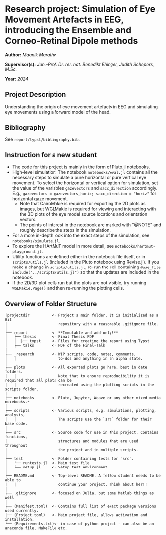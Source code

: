# **Research project:** Simulation of Eye Movement Artefacts in EEG, introducing the Ensemble and Corneo-Retinal Dipole methods
**Author:** *Maanik Marathe*

**Supervisor(s):** *Jun.-Prof. Dr. rer. nat. Benedikt Ehinger, Judith Schepers, M.Sc.*

**Year:** *2024*

## Project Description
Understanding the origin of eye movement artefacts in EEG and simulating eye movements using a forward model of the head.

## Bibliography
See `report/typst/bibliography.bib`.

## Instruction for a new student
- The code for this project is mainly in the form of Pluto.jl notebooks.
- High-level simulation: The notebook `notebooks/eval.jl` contains all the necessary steps to simulate a pure horizontal or pure vertical eye movement. To select the horizontal or vertical option for simulation, set the value of the variables `gazevectors` and `sacc_direction` accordingly. E.g., `gazevectors = gazevectors_horiz; sacc_direction = "horiz"` for horizontal gaze movement.
  - Note that CairoMakie is required for exporting the 2D plots as images, but WGLMakie is required for viewing and interacting with the 3D plots of the eye model source locations and orientation vectors.
  - The points of interest in the notebook are marked with "@NOTE" and roughly describe the steps in the simulation.
- For a more in-depth look into the exact steps of the simulation, see `notebooks/simulate.jl`.
- To explore the HArtMuT model in more detail, see `notebooks/hartmut-playground.jl`.
- Utility functions are defined either in the notebook file itself, or in `scripts/utils.jl` (included in the Pluto notebook using Revise.jl). If you make a change in `scripts/utils.jl`, re-run the cell containing `@use_file include("../scripts/utils.jl")` so that the updates are included in the notebook. 
- If the 2D/3D plot cells run but the plots are not visible, try running `WGLMakie.Page()` and then re-running the plotting cells.

## Overview of Folder Structure 

```
│projectdir          <- Project's main folder. It is initialized as a Git
│                       repository with a reasonable .gitignore file.
│
├── report           <- **Immutable and add-only!**
│   ├── thesis       <- Final Thesis PDF
│   |  ├── typst     <- Files for creating the report using Typst
│   ├── talks        <- PDF of the Final-Talk
|
├── _research        <- WIP scripts, code, notes, comments,
│   |                   to-dos and anything in an alpha state.
│
├── plots            <- All exported plots go here, best in date folders.
|   |                   Note that to ensure reproducibility it is required that all plots can be
|   |                   recreated using the plotting scripts in the scripts folder.
|
├── notebooks        <- Pluto, Jupyter, Weave or any other mixed media notebooks.*
│
├── scripts          <- Various scripts, e.g. simulations, plotting, analysis,
│   │                   The scripts use the `src` folder for their base code.
│
├── src              <- Source code for use in this project. Contains functions,
│                       structures and modules that are used throughout
│                       the project and in multiple scripts.
│
├── test             <- Folder containing tests for `src`.
│   └── runtests.jl  <- Main test file
│   └── setup.jl     <- Setup test environment
│
├── README.md        <- Top-level README. A fellow student needs to be able to
|   |                   continue your project. Think about her!!
|
├── .gitignore       <- focused on Julia, but some Matlab things as well
│
├── (Manifest.toml)  <- Contains full list of exact package versions used currently.
|── (Project.toml)   <- Main project file, allows activation and installation.
└── (Requirements.txt)<- in case of python project - can also be an anaconda file, MakeFile etc.
                        
```

